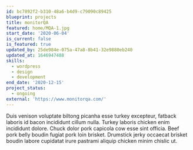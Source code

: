 ```yaml
---
id: bc7892f2-b310-48a6-b4d9-c79090c89425
blueprint: projects
title: monitorQA
featured: home/MQA-1.jpg
start_date: '2020-06-04'
is_current: false
is_featured: true
updated_by: 25de984e-075a-47a8-8b41-32e9880eb240
updated_at: 1646947488
skills:
  - wordpress
  - design
  - development
end_date: '2020-12-15'
project_status:
  - ongoing
external: 'https://www.monitorqa.com/'
---
```

Duis venison voluptate biltong picanha esse turkey excepteur, fatback laboris id bacon incididunt cillum nulla. Turkey laboris chicken enim incididunt dolore. Chuck dolor pork capicola cow esse sint officia. Beef pork belly boudin fugiat pork loin brisket. Drumstick jerky occaecat brisket boudin labore cupidatat irure pastrami aliquip chicken minim chislic ut.